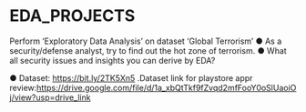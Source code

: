 # EDA_PROJECTS
Perform ‘Exploratory Data Analysis’ on dataset ‘Global Terrorism’ ● As a security/defense analyst, try to find out the hot zone of terrorism. ● What all security issues and insights you can derive by EDA?

● Dataset: https://bit.ly/2TK5Xn5
.Dataset link for playstore appr review:https://drive.google.com/file/d/1a_xbQtTkf9fZvqd2mfFooY0oSlUaoiOj/view?usp=drive_link
